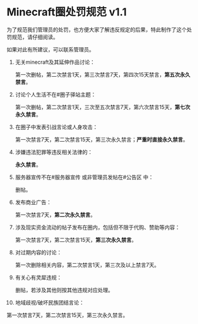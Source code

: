 # Minecraft圈处罚规范 v1.1

为了规范我们管理员的处罚，也方便大家了解违反规定的后果，特此制作了这个处罚规范，请仔细阅读。

如果对此有所建议，可以联系管理员。

1. 无关minecraft及其延伸作品讨论：

   第一次删帖，第二次禁言1天，第三次禁言7天，第四次15天禁言，**第五次永久禁言**。

2. 讨论个人生活不在#圈子驿站主题：

   第一次删帖，第二次禁言1天，三次至五次禁言7天，第六次禁言15天，**第七次永久禁言**。

3. 在圈子中发表引战言论或人身攻击：

   第一次禁言7天，第二次禁言15天，第三次永久禁言；**严重时直接永久禁言**。

4. 涉嫌违法犯罪等违反相关法律的：

   **永久禁言**。

5. 服务器宣传不在#服务器宣传 或非管理员发帖在#公告区 中：

   删帖。

6. 发布商业广告：

   第一次禁言7天，**第二次永久禁言**。

7. 涉及现实资金流动的帖子发布在圈内，包括但不限于代购、赞助等内容：

   第一次禁言7天，第二次禁言15天，**第三次永久禁言**。

8. 对过期内容的讨论：

   第一次删除相关内容，第二次禁言1天，第三次及以上禁言7天。

9. 有关心有灵犀违规：

   删帖，若涉及其他则按其他违规对应处理。

10. 地域歧视/破坏民族团结言论：
   
   第一次禁言7天，第二次禁言15天，第三次永久禁言。
